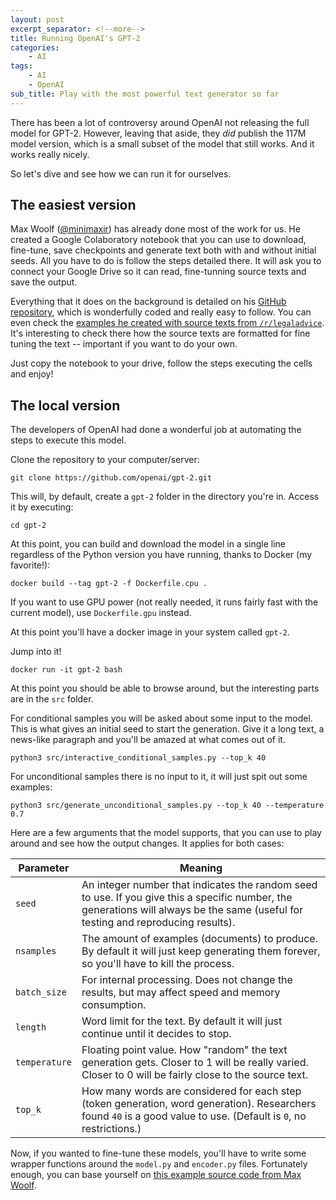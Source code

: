 ```yaml
---
layout: post
excerpt_separator: <!--more-->
title: Running OpenAI's GPT-2
categories:
    - AI
tags:
    - AI
    - OpenAI
sub_title: Play with the most powerful text generator so far
---
```


There has been a lot of controversy around OpenAI not releasing the full model for GPT-2. However, leaving that aside, they _did_ publish the 117M model version, which is a small subset of the model that still works. And it works really nicely.

So let's dive and see how we can run it for ourselves.

<!--more-->

## The easiest version

Max Woolf ([@minimaxir](https://twitter.com/minimaxir)) has already done most of the work for us. He created a Google Colaboratory notebook that you can use to download, fine-tune, save checkpoints and generate text both with and without initial seeds. All you have to do is follow the steps detailed there. It will ask you to connect your Google Drive so it can read, fine-tunning source texts and save the output.

Everything that it does on the background is detailed on his [GitHub repository](https://github.com/minimaxir/gpt-2-simple), which is wonderfully coded and really easy to follow. You can even check the [examples he created with source texts from `/r/legaladvice`](https://github.com/minimaxir/legaladvice-gpt2). It's interesting to check there how the source texts are formatted for fine tuning the text -- important if you want to do your own.

Just copy the notebook to your drive, follow the steps executing the cells and enjoy!

## The local version

The developers of OpenAI had done a wonderful job at automating the steps to execute this model.

Clone the repository to your computer/server:

```console
git clone https://github.com/openai/gpt-2.git
```

This will, by default, create a `gpt-2` folder in the directory you're in. Access it by executing:

```console
cd gpt-2
```

At this point, you can build and download the model in a single line regardless of the Python version you have running, thanks to Docker (my favorite!):

```console
docker build --tag gpt-2 -f Dockerfile.cpu .
```

If you want to use GPU power (not really needed, it runs fairly fast with the current model), use `Dockerfile.gpu` instead.

At this point you'll have a docker image in your system called `gpt-2`.

Jump into it!

```console
docker run -it gpt-2 bash
```

At this point you should be able to browse around, but the interesting parts are in the `src` folder.

For conditional samples you will be asked about some input to the model. This is what gives an initial seed to start the generation. Give it a long text, a news-like paragraph and you'll be amazed at what comes out of it.

```console
python3 src/interactive_conditional_samples.py --top_k 40
```

For unconditional samples there is no input to it, it will just spit out some examples:

```console
python3 src/generate_unconditional_samples.py --top_k 40 --temperature 0.7
```

Here are a few arguments that the model supports, that you can use to play around and see how the output changes. It applies for both cases:

| Parameter | Meaning |
| --------- | ------- |
| `seed` | An integer number that indicates the random seed to use. If you give this a specific number, the generations will always be the same (useful for testing and reproducing results). | 
| `nsamples` | The amount of examples (documents) to produce. By default it will just keep generating them forever, so you'll have to kill the process. |
| `batch_size` | For internal processing. Does not change the results, but may affect speed and memory consumption. |
| `length` | Word limit for the text. By default it will just continue until it decides to stop. | 
| `temperature` | Floating point value. How "random" the text generation gets. Closer to 1 will be really varied. Closer to 0 will be fairly close to the source text. |
| `top_k` | How many words are considered for each step (token generation, word generation). Researchers found `40` is a good value to use. (Default is `0`, no restrictions.) |

Now, if you wanted to fine-tune these models, you'll have to write some wrapper functions around the `model.py` and `encoder.py` files. Fortunately enough, you can base yourself on [this example source code from Max Woolf](https://github.com/minimaxir/gpt-2-simple/blob/afaf43fc6a52bba9542e62f21dfc7919848531b5/gpt_2_simple/gpt_2.py#L230-L239).